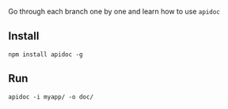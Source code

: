 Go through each branch one by one and learn how to use `apidoc`

Install
-------

    npm install apidoc -g


Run
---
    apidoc -i myapp/ -o doc/ 


